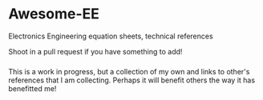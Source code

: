 # Awesome-EE
Electronics Engineering equation sheets, technical references

Shoot in a pull request if you have something to add!



###
This is a work in progress, but a collection of my own and links to other's references that I am collecting. Perhaps it will benefit others the way it has benefitted me!
